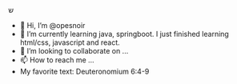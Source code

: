 ש


- 👋 Hi, I’m @opesnoir
- 🌱 I’m currently learning java, springboot. I just finished learning html/css, javascript and react.
- 💞️ I’m looking to collaborate on ...
- 📫 How to reach me ...
- My favorite text: Deuteronomium 6:4-9 

<!---
opesnoir/opesnoir is a ✨ special ✨ repository because its `README.md` (this file) appears on your GitHub profile.
You can click the Preview link to take a look at your changes.
--->
